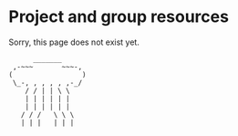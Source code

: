 # Project and group resources

Sorry, this page does not exist yet.

```
      _______
 ,-~~~       ~~~-,
(                 )
 \_-, , , , , ,-_/
    / / | | \ \
    | | | | | |
    | | | | | |
   / / /   \ \ \
   | | |   | | |

```